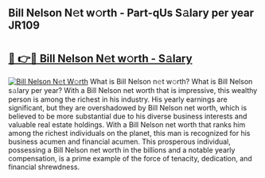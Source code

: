 ## Bill Nelson N𝚎t w𝚘rth - Part-qUs S𝚊lary per year JR109

# <h2><a href="http://gc4g0i3.nevu.top/?p=Bill+Nelson">🔗 👉🔴 Bill Nelson N𝚎t w𝚘rth - S𝚊lary</a></h2>

[![Bill Nelson N𝚎t W𝚘rth](https://i.imgur.com/Oavwk0R.jpeg)](http://gc4g0i3.nevu.top/?p=Bill+Nelson)
What is Bill Nelson n𝚎t w𝚘rth? What is Bill Nelson s𝚊lary per year?
With a Bill Nelson net worth that is impressive, this wealthy person is among the richest in his industry. His yearly earnings are significant, but they are overshadowed by Bill Nelson net worth, which is believed to be more substantial due to his diverse business interests and valuable real estate holdings. With a Bill Nelson net worth that ranks him among the richest individuals on the planet, this man is recognized for his business acumen and financial acumen. This prosperous individual, possessing a Bill Nelson net worth in the billions and a notable yearly compensation, is a prime example of the force of tenacity, dedication, and financial shrewdness.
